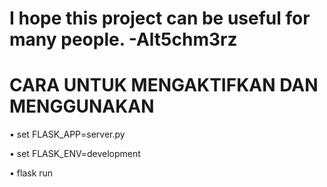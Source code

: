 # I hope this project can be useful for many people. -Alt5chm3rz
# CARA UNTUK MENGAKTIFKAN DAN MENGGUNAKAN

•	set FLASK_APP=server.py

•	set FLASK_ENV=development

•	flask run
